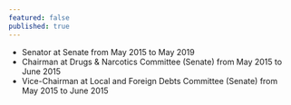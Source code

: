 ```yaml
---
featured: false
published: true
---
```

* Senator at Senate from May 2015 to May 2019
* Chairman at Drugs & Narcotics Committee (Senate) from May 2015 to June 2015
* Vice-Chairman at Local and Foreign Debts Committee (Senate) from May 2015 to June 2015

